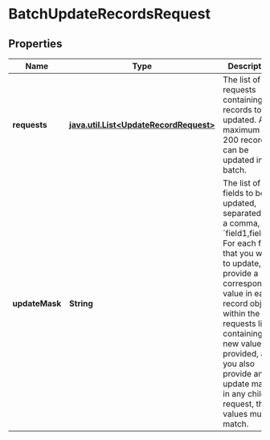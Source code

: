 

# BatchUpdateRecordsRequest


## Properties

Name | Type | Description | Notes
------------ | ------------- | ------------- | -------------
**requests** | [**java.util.List&lt;UpdateRecordRequest&gt;**](UpdateRecordRequest.md) | The list of requests containing the records to be updated.  A maximum of 200 records can be updated in a batch. | 
**updateMask** | **String** | The list of fields to be updated, separated by a comma, e.g. &#x60;field1,field2&#x60;.  For each field that you want to update, provide a corresponding value in each record object, within the requests list, containing the new value.  If provided, and you also provide an update mask in any child request, the values must match. |  [optional]



